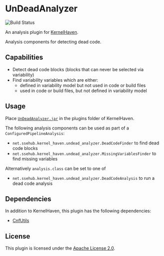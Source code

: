 # UnDeadAnalyzer

![Build Status](https://jenkins-2.sse.uni-hildesheim.de/buildStatus/icon?job=KH_UnDeadAnalyzer)

An analysis plugin for [KernelHaven](https://github.com/KernelHaven/KernelHaven).

Analysis components for detecting dead code.

## Capabilities

* Detect dead code blocks (blocks that can never be selected via variability)
* Find variability variables which are either:
	* defined in variability model but not used in code or build files
	* used in code or build files, but not defined in variability model

## Usage

Place [`UnDeadAnalyzer.jar`](https://jenkins-2.sse.uni-hildesheim.de/view/KernelHaven/job/KH_UnDeadAnalyzer/lastSuccessfulBuild/artifact/build/jar/UnDeadAnalyzer.jar) in the plugins folder of KernelHaven.

The following analysis components can be used as part of a `ConfiguredPipelineAnalysis`:
* `net.ssehub.kernel_haven.undead_analyzer.DeadCodeFinder` to find dead code blocks
* `net.ssehub.kernel_haven.undead_analyzer.MissingVariablesFinder` to find missing variables

Alternatively `analysis.class` can be set to one of
* `net.ssehub.kernel_haven.undead_analyzer.DeadCodeAnalysis` to run a dead code analysis


## Dependencies

In addition to KernelHaven, this plugin has the following dependencies:
* [CnfUtils](https://github.com/KernelHaven/CnfUtils)

## License

This plugin is licensed under the [Apache License 2.0](https://www.apache.org/licenses/LICENSE-2.0.html).
